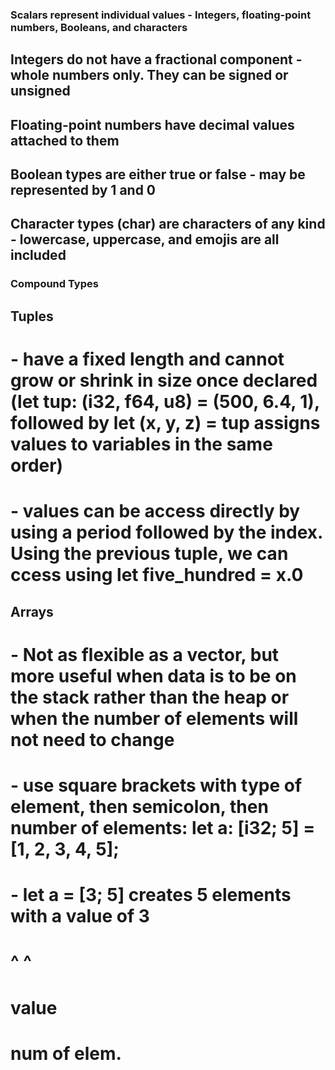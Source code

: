 ### Scalars represent individual values - Integers, floating-point numbers, Booleans, and characters

## Integers do not have a fractional component - whole numbers only. They can be signed or unsigned
## Floating-point numbers have decimal values attached to them
## Boolean types are either true or false - may be represented by 1 and 0
## Character types (char) are characters of any kind - lowercase, uppercase, and emojis are all included

### Compound Types

## Tuples
# - have a fixed length and cannot grow or shrink in size once declared (let tup: (i32, f64, u8) = (500, 6.4, 1), followed by let (x, y, z) = tup assigns values to variables in the same order)
# - values can be access directly by using a period followed by the index. Using the previous tuple, we can ccess using let five_hundred = x.0

## Arrays
# - Not as flexible as a vector, but more useful when data is to be on the stack rather than the heap or when the number of elements will not need to change
# - use square brackets with type of element, then semicolon, then number of elements: let a: [i32; 5] = [1, 2, 3, 4, 5];
# - let a = [3; 5] creates 5 elements with a value of 3
#            ^  ^
#          value
#            num of elem.